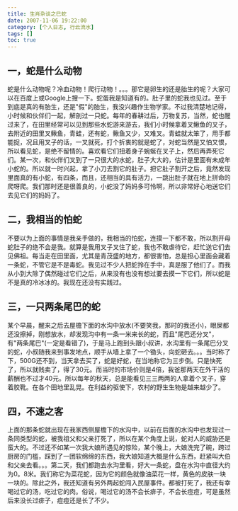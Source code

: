 ```yaml
---
title: 生肖杂谈之巳蛇
date: 2007-11-06 19:22:00
category: [个人日志, 行云流水]
tags: []
toc: true
---
```


<!-- more -->
## 一，蛇是什么动物

蛇是什么动物呢？冷血动物！爬行动物！。。。那它是卵生的还是胎生的呢？大家可以在百度上或Google上搜一下。蛇蛋我是知道有的。肚子里的蛇我也见过。至于到底是真的有胎生，还是"假"的胎生，我没兴趣作生物学家。不过我清楚地记得，小时候和伙伴们一起，解剖过一只蛇。每年的春耕过后，万物复苏，当然，蛇也醒过来了，在田里经常可以见到那些水蛇游来游去，我们小时候拿着叉鳅鱼的叉子，去附近的田里叉鳅鱼，青蛙，还有蛇，鳅鱼又少，又难叉。青蛙就太笨了，用手都能捉，况且用叉子的话，一叉就死，打个折衷的就是蛇了，对蛇当然是又怕又恨，所以看见蛇，是绝不留情的。喜欢看它们扭着身子蜿蜒在叉子上，然后再弄死它们。某一次，和伙伴们叉到了一只很大的水蛇，肚子大大的，估计是里面有未成年小蛇的。所以就一时兴起，拿了小刀去割它的肚子。把它肚子割开之后，竟然发现里面真的有小蛇，有四条，而且，还相当的具有活力，一跳出肚子就在地上拼命的爬呀爬。我们那时还是很善良的，小蛇没了妈妈多可怜啊，所以非常好心地送它们去见它们的妈妈了。

## 二，我相当的怕蛇

不要以为上面的事情是我亲手做的，我相当的怕蛇，连摸一下都不敢，所以割开母蛇肚子的绝不会是我。就算是我用叉子叉住了蛇，我也不敢虐待它，赶忙送它们去见佛祖。每当走在田里面，尤其是青茂盛的地方，都很害怕，总是担心里面会藏着一条蛇，不管它是不是毒蛇。我见过不少人把蛇拎在手中，真是服了他们了。而我从小到大除了偶然碰过它们之后，从来没有也没有想过要去摸一下它们，所以蛇是不是真的冷冰冰的。我现在还没有实践过。

## 三，一只两条尾巴的蛇

某个早晨，醒来之后去屋檐下面的水沟中放水(不要笑我，那时的我还小)，眼屎都还没擦掉，刚想放水，却发现沟中有一条一米来长的蛇，而且"尾巴还分叉"，有"两条尾巴"(一定是看错了)，于是马上跑到头跟小叔讲，水沟里有一条尾巴分叉的蛇，小叔随我来到事发地点，顺手从墙上拿了一个锄头，向蛇砸去。。。当时称了下，500G还不到，当天拿去买了，蛇是好蛇，在当地称它为三步倒。只是快死了，所以就贱卖了，得了30元。而当时的市场价则是4倍，我爸那两天在外干活的薪酬也不过才40元。所以每年的秋天，总是能看见三三两两的人拿着个叉子，穿着胶靴。在各个田地里乱晃。在利益的驱使下，农村的野生生物是越来越少了。

## 四，不速之客

上面的那条蛇就出现在我家西侧屋檐下的水沟中，以前在后面的水沟中也发现过一条同类型的蛇，被我祖父和父亲打死了，所以在某个角度上说，蛇对人的威胁还是蛮大的。不过还不如某一次我大娘所遇见的惊险，某个晚上，大娘洗完了碗，跨过厨房的门槛，踩到了一团软绵绵的东西，我大娘知道大概是什么东西，赶紧叫大伯和父亲去看。。。第二天，我们都跑去水沟里看，好大一条蛇，盘在水沟中直径大约为0。8米。我们称它为菜花蛇，因为它的颜色就像油菜花一样，黄色的皮肤一块一块的。除此之外，我还知道有另外两起蛇闯入民屋事件。都被打死了，我还有幸喝过它的汤，吃过它的肉。俗说，喝过它的汤不会长痱子，不会长痘痘，可是虽然后来没长过痱子，痘痘还是长了不少。